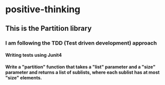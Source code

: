 # positive-thinking
## This is the Partition library
### I am following the TDD (Test driven development) approach
#### Writing tests using Junit4
#### Write a "partition" function that takes a "list" parameter and a "size" parameter and returns a list of sublists, where each sublist has at most "size" elements.

